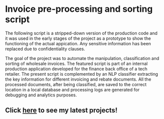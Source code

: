 # Invoice pre-processing and sorting script

The following script is a stripped-down version of the production code and it was used in the early stages of the
project as a prototype to show the functioning of the actual appication. 
Any sensitive information has been replaced due to confidentiality clauses.

The goal of the project was to automate the manipulation, classification and sorting of wholesale invoices.
The featured script is part of an internal production application developed for the finance back office 
of a tech retailer. The present script is complemented by an NLP classifier extracting the key
information for different invoicing and rebate documents. All the processed documents, after being classified,
are saved to the correct location in a local database and processing logs are generated for debugging and 
analytics purposes.

## Click <a href="https://nvios.github.io/luca_bontempi/main.html"><strong>here</strong></a> to see my latest projects!
